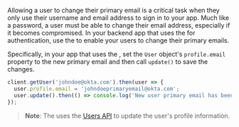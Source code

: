 Allowing a user to change their primary email is a critical task when they only use their username and email address to sign in to your app. Much like a password, a user must be able to change their email address, especially if it becomes compromised. In your backend app that uses the <StackSnippet snippet="sdklink" inline/> for authentication, use the <StackSnippet snippet="mgmtsdklink" inline/> to enable your users to change their primary emails.

Specifically, in your app that uses the <StackSnippet snippet="mgmtsdklink" inline/> , set the `User` object's `profile.email` property to the new primary email and then call `update()` to save the changes.

```javascript
client.getUser('johndoe@okta.com').then(user => {
  user.profile.email = 'johndoeprimaryemail@okta.com';
  user.update().then(() => console.log('New user primary email has been saved'));
});
```

>**Note**: The <StackSnippet snippet="mgmtsdklink" inline/> uses the [Users API](/docs/reference/api/users/) to update the user's profile information.
